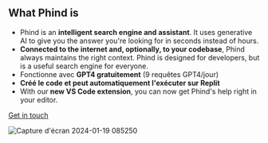 ## What Phind is
- Phind is an **intelligent search engine and assistant**. It uses generative AI to give you the answer you're looking for in seconds instead of hours. 
- **Connected to the internet and, optionally, to your codebase**, Phind always maintains the right context. Phind is designed for developers, but is a useful search engine for everyone.
- Fonctionne avec **GPT4 gratuitement** (9 requêtes GPT4/jour)
- **Créé le code et peut automatiquement l'exécuter sur Replit**
- With our **new VS Code extension**, you can now get Phind's help right in your editor.

[Get in touch](https://www.phind.com/search?home=true)

![Capture d'écran 2024-01-19 085250](https://github.com/jpbrasile/formationIA2.0/assets/8331027/5070236d-73d0-49fe-9f70-5478b13d7e96)
